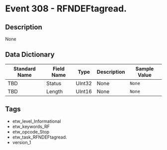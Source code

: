 # Event 308 - RFNDEFtagread.

## Description
None

## Data Dictionary
|Standard Name|Field Name|Type|Description|Sample Value|
|---|---|---|---|---|
|TBD|Status|UInt32|None|`None`|
|TBD|Length|UInt16|None|`None`|

## Tags
* etw_level_Informational
* etw_keywords_RF
* etw_opcode_Stop
* etw_task_RFNDEFtagread.
* version_1
